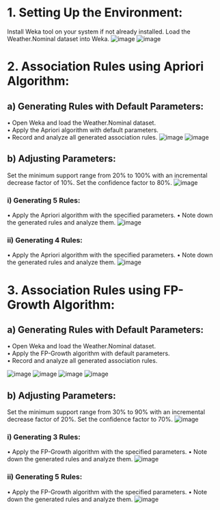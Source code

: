 # 1. Setting Up the Environment:  

Install Weka tool on your system if not already installed.  Load the Weather.Nominal dataset into Weka. 
![image](https://github.com/mvharsh/Big-Data/assets/111365320/cef7dd3f-13b6-42e8-bd9f-0e62f59ba28c)
![image](https://github.com/mvharsh/Big-Data/assets/111365320/535fc8a4-49cc-41bd-a549-0bcdc6f8e3d8)

# 2. Association Rules using Apriori Algorithm: 

## a) Generating Rules with Default Parameters:  
•	Open Weka and load the Weather.Nominal dataset.  
•	Apply the Apriori algorithm with default parameters.  
•	Record and analyze all generated association rules. 
![image](https://github.com/mvharsh/Big-Data/assets/111365320/2b957c08-642c-4263-8a05-2ba8a5cf3c05)
![image](https://github.com/mvharsh/Big-Data/assets/111365320/fd1060bf-7966-456c-ac7a-b8ac7f1f9978)

## b) Adjusting Parameters:  

Set the minimum support range from 20% to 100% with an incremental decrease factor of 10%.  Set the confidence factor to 80%. 
![image](https://github.com/mvharsh/Big-Data/assets/111365320/72c116d8-4908-4a86-9fed-b2fc43013e7e)

### i) Generating 5 Rules: 
•	Apply the Apriori algorithm with the specified parameters. 
•	Note down the generated rules and analyze them.
![image](https://github.com/mvharsh/Big-Data/assets/111365320/95b13126-eb29-416e-acff-e01d0ba23923)

### ii) Generating 4 Rules: 
•	Apply the Apriori algorithm with the specified parameters. 
•	Note down the generated rules and analyze them. 
![image](https://github.com/mvharsh/Big-Data/assets/111365320/a717cf7c-1426-4007-a29a-63632cd1e1d2)

# 3. Association Rules using FP-Growth Algorithm:

## a) Generating Rules with Default Parameters:  
•	Open Weka and load the Weather.Nominal dataset.  
•	Apply the FP-Growth algorithm with default parameters.  
•	Record and analyze all generated association rules.

![image](https://github.com/mvharsh/Big-Data/assets/111365320/16b5b85f-b769-4b73-8781-2db04e501721)
![image](https://github.com/mvharsh/Big-Data/assets/111365320/d81ff396-b9e3-4e91-9331-be5fdb554035)
![image](https://github.com/mvharsh/Big-Data/assets/111365320/71fdf7c6-ef11-4ab2-9ba9-678518acb92a)
![image](https://github.com/mvharsh/Big-Data/assets/111365320/b10a1f38-7314-4251-a661-c5351a6c2843)

## b) Adjusting Parameters:  
Set the minimum support range from 30% to 90% with an incremental decrease factor of 20%.  Set the confidence factor to 70%. 
![image](https://github.com/mvharsh/Big-Data/assets/111365320/9f248a64-d13a-4284-8f8e-dc16ca604ce9)

### i) Generating 3 Rules: 

•	Apply the FP-Growth algorithm with the specified parameters. 
•	Note down the generated rules and analyze them. 
![image](https://github.com/mvharsh/Big-Data/assets/111365320/6804e165-9508-4dc5-8ddf-5425c2d36f6d)

### ii) Generating 5 Rules: 
•	Apply the FP-Growth algorithm with the specified parameters. 
•	Note down the generated rules and analyze them.
![image](https://github.com/mvharsh/Big-Data/assets/111365320/448ac989-97fe-4ab6-852e-43af8ce62492)

 

